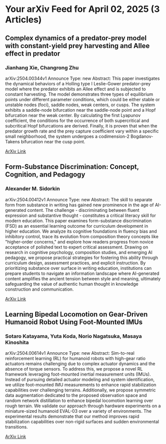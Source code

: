 <h1>Your arXiv Feed for April 02, 2025 (3 Articles)</h1>
<h2>Complex dynamics of a predator-prey model with constant-yield prey harvesting and Allee effect in predator</h2>
<h3>Jianhang Xie, Changrong Zhu</h3>
<p>arXiv:2504.00344v1 Announce Type: new 
Abstract: This paper investigates the dynamical behaviors of a Holling type I Leslie-Gower predator-prey model where the predator exhibits an Allee effect and is subjected to constant harvesting. The model demonstrates three types of equilibrium points under different parameter conditions, which could be either stable or unstable nodes (foci), saddle nodes, weak centers, or cusps. The system exhibits a saddle-node bifurcation near the saddle-node point and a Hopf bifurcation near the weak center. By calculating the first Lyapunov coefficient, the conditions for the occurrence of both supercritical and subcritical Hopf bifurcations are derived. Finally, it is proven that when the predator growth rate and the prey capture coefficient vary within a specific small neighborhood, the system undergoes a codimension-2 Bogdanov-Takens bifurcation near the cusp point.</p>
<a href='https://arxiv.org/abs/2504.00344'>ArXiv Link</a>

<h2>Form-Substance Discrimination: Concept, Cognition, and Pedagogy</h2>
<h3>Alexander M. Sidorkin</h3>
<p>arXiv:2504.00412v1 Announce Type: new 
Abstract: The skill to separate form from substance in writing has gained new prominence in the age of AI-generated content. The challenge - discriminating between fluent expression and substantive thought - constitutes a critical literacy skill for modern education. This paper examines form-substance discrimination (FSD) as an essential learning outcome for curriculum development in higher education. We analyze its cognitive foundations in fluency bias and inhibitory control, trace its evolution from composition theory concepts like "higher-order concerns," and explore how readers progress from novice acceptance of polished text to expert critical assessment. Drawing on research in cognitive psychology, composition studies, and emerging AI pedagogy, we propose practical strategies for fostering this ability through curriculum design, assessment practices, and explicit instruction. By prioritizing substance over surface in writing education, institutions can prepare students to navigate an information landscape where AI-generated content amplifies the ancient tension between style and meaning, ultimately safeguarding the value of authentic human thought in knowledge construction and communication.</p>
<a href='https://arxiv.org/abs/2504.00412'>ArXiv Link</a>

<h2>Learning Bipedal Locomotion on Gear-Driven Humanoid Robot Using Foot-Mounted IMUs</h2>
<h3>Sotaro Katayama, Yuta Koda, Norio Nagatsuka, Masaya Kinoshita</h3>
<p>arXiv:2504.00614v1 Announce Type: new 
Abstract: Sim-to-real reinforcement learning (RL) for humanoid robots with high-gear ratio actuators remains challenging due to complex actuator dynamics and the absence of torque sensors. To address this, we propose a novel RL framework leveraging foot-mounted inertial measurement units (IMUs). Instead of pursuing detailed actuator modeling and system identification, we utilize foot-mounted IMU measurements to enhance rapid stabilization capabilities over challenging terrains. Additionally, we propose symmetric data augmentation dedicated to the proposed observation space and random network distillation to enhance bipedal locomotion learning over rough terrain. We validate our approach through hardware experiments on a miniature-sized humanoid EVAL-03 over a variety of environments. The experimental results demonstrate that our method improves rapid stabilization capabilities over non-rigid surfaces and sudden environmental transitions.</p>
<a href='https://arxiv.org/abs/2504.00614'>ArXiv Link</a>

